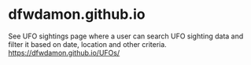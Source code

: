 # dfwdamon.github.io


See UFO sightings page where a user can search UFO sighting data and filter it based on date, location and other criteria.
https://dfwdamon.github.io/UFOs/


 
